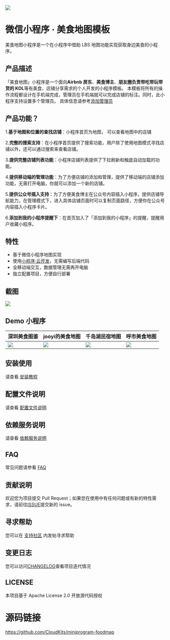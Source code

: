 ![](https://puui.qpic.cn/vupload/0/20190618_1560846925474_zu1akbimzyg.png/0)
# 微信小程序 · 美食地图模板
美食地图小程序是一个在小程序中借助 LBS 地图功能实现获取身边美食的小程序。
## 产品描述
「美食地图」小程序是一个面向**Airbnb 房东**、**美食博主**、**朋友圈负责带吃带玩带货的 KOL**等有美食、店铺分享需求的个人开发的小程序模板。
本模板将所有的操作流程都设计在手机端完成，管理员在手机端就可以完成店铺的标注。同时，此小程序支持设置多个管理员。
具体信息请参考[添加管理员](https://github.com/CloudKits/miniprogram-foodmap/wiki/Administrator)
## 产品功能？
1.**基于地图和位置的查找店铺**：小程序首页为地图， 可以查看地图中的店铺

2.**完整的搜索支持**：在小程序首页提供了搜索功能，用户除了使用地图模式寻找店铺以外，还可以通过搜索来查看店铺。

3.**提供完整店铺列表功能**：小程序店铺列表提供了下拉刷新和触底自动加载的功能。

4.**提供移动端的管理功能**：为了方便店铺的添加和管理，提供了移动端的店铺添加功能，无需打开电脑，你就可以添加一个新的店铺。

5.**提供公众号插入支持**：为了方便美食博主在公众号内容插入小程序，提供店铺导航能力，在管理模式下，进入具体店铺页面时可以复制页面路径，方便你在公众号内容插入小程序卡片。

6.**添加到我的小程序提醒下**：在首页加入了「添加到我的小程序」的提醒，提醒用户收藏小程序。
## 特性
- 基于微信小程序地图实现
- 使用[小程序·云开发](https://developers.weixin.qq.com/miniprogram/dev/wxcloud/basis/getting-started.html)，无需编写后端代码
- 全移动端交互，数据管理无需再开电脑
- 独立配置项目，方便自行部署
## 截图
![](https://puui.qpic.cn/vupload/0/20190618_1560847407700_2m082lp3gow.jpeg/0)
## Demo 小程序
| 深圳美食图鉴 | jooyi的美食地图 | 千岛湖民宿地图 | 呼市美食地图 |
|-------------|----------------|---------------|-------------|
|![](https://puui.qpic.cn/vupload/0/20190618_1560847643851_wjwzhjtb3xd.jpeg/0)|![](https://puui.qpic.cn/vupload/0/20190618_1560847714308_dexyb0uzgv.jpeg/0)|![](https://puui.qpic.cn/vupload/0/20190618_1560847745361_xrd4beiduaf.jpeg/0)|![](https://puui.qpic.cn/vupload/0/20190618_1560847774563_myhasz9x85m.jpeg/0)|
## 安装使用
请查看 [安装教程](https://github.com/CloudKits/miniprogram-foodmap/wiki/Install)
## 配置文件说明
请查看 [配置文件说明](https://github.com/CloudKits/miniprogram-foodmap/wiki/Settings)
## 依赖服务说明
请查看 [依赖服务说明](https://github.com/CloudKits/miniprogram-foodmap/wiki/Service)
## FAQ
常见问题请参看 [FAQ](https://github.com/CloudKits/miniprogram-foodmap/wiki/FAQ)
## 贡献说明
欢迎您为项目提交 Pull Request；如果您在使用中有任何问题或有新的特性需求，请前往[ISSUE](https://github.com/CloudKits/miniprogram-foodmap/issues)提交新的 issue。
## 寻求帮助
您可以在 [支持社区](https://www.xieit.com/forum-51-1.html) 内发帖寻求帮助
## 变更日志
您可以访问[CHANGELOG](https://github.com/CloudKits/miniprogram-foodmap/blob/master/CHANGELOG)查看项目迭代情况
## LICENSE
本项目基于 Apache License 2.0 开放源代码授权
# 源码链接
https://github.com/CloudKits/miniprogram-foodmap
